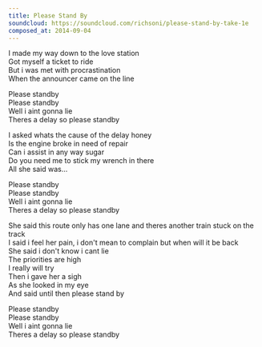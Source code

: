 ```yaml
---
title: Please Stand By
soundcloud: https://soundcloud.com/richsoni/please-stand-by-take-1e
composed_at: 2014-09-04
---
```


I made my way down to the love station  
Got myself a ticket to ride  
But i was met with procrastination  
When the announcer came on the line  

Please standby  
Please standby  
Well i aint gonna lie  
Theres a delay so please standby  

I asked whats the cause of the delay honey  
Is the engine broke in need of repair  
Can i assist in any way sugar  
Do you need me to stick my wrench in there  
All she said was...  

Please standby  
Please standby  
Well i aint gonna lie  
Theres a delay so please standby  

She said this route only has one lane and theres another train stuck on the track  
I said i feel her pain, i don't mean to complain but when will it be back  
She said i don't know i cant lie  
The priorities are high  
I really will try  
Then i gave her a sigh  
As she looked in my eye  
And said until then please stand by  

Please standby  
Please standby  
Well i aint gonna lie  
Theres a delay so please standby  
